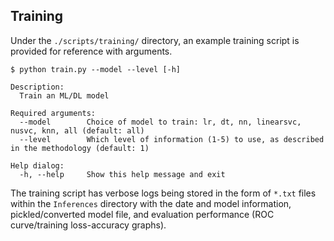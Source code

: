 ## Training

Under the `./scripts/training/` directory, an example training script is provided for reference with arguments.

```console
$ python train.py --model --level [-h]

Description:
  Train an ML/DL model

Required arguments:
  --model        Choice of model to train: lr, dt, nn, linearsvc, nusvc, knn, all (default: all)
  --level        Which level of information (1-5) to use, as described in the methodology (default: 1)

Help dialog:
  -h, --help     Show this help message and exit
```

The training script has verbose logs being stored in the form of `*.txt` files within the `Inferences` directory with the date and model information, pickled/converted model file, and evaluation performance (ROC curve/training loss-accuracy graphs).
